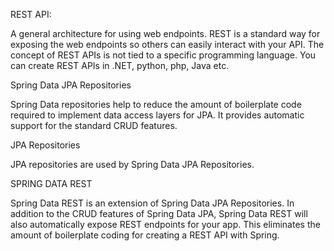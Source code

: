 REST API:

A general architecture for using web endpoints. REST is a standard way for exposing the web endpoints so others can easily interact with your API. The concept of REST APIs is not tied to a specific programming language. You can create REST APIs in .NET, python, php, Java etc.



Spring Data JPA Repositories

Spring Data repositories help to reduce the amount of boilerplate code required to implement data access layers for JPA. It provides automatic support for the standard CRUD features.



JPA Repositories

JPA repositories are used by Spring Data JPA Repositories.



SPRING DATA REST

Spring Data REST is an extension of Spring Data JPA Repositories. In addition to the CRUD features of Spring Data JPA, Spring Data REST will also automatically expose REST endpoints for your app. This eliminates the amount of boilerplate coding for creating a REST API with Spring.